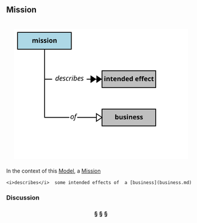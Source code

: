 ## Mission

<div  style="float: right; margin: 20px"><img src="mission.svg"/></div>

In the context of this [Model](model.md), a [Mission](mission.md)

```
<i>describes</i>  some intended effects of  a [business](business.md)
```

### Discussion



<h3 align="center"><b>&sect; &sect; &sect;</b></h3>
